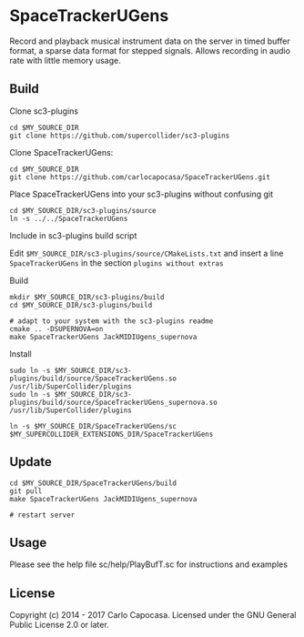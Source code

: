 
SpaceTrackerUGens
=============

Record and playback musical instrument data on the server in timed buffer format, a sparse data format for stepped signals. Allows recording in audio rate with little memory usage.

Build
-----

Clone sc3-plugins 

    cd $MY_SOURCE_DIR
    git clone https://github.com/supercollider/sc3-plugins

Clone SpaceTrackerUGens:

    cd $MY_SOURCE_DIR
    git clone https://github.com/carlocapocasa/SpaceTrackerUGens.git

Place SpaceTrackerUGens into your sc3-plugins without confusing git

    cd $MY_SOURCE_DIR/sc3-plugins/source
    ln -s ../../SpaceTrackerUGens

Include in sc3-plugins build script

Edit `$MY_SOURCE_DIR/sc3-plugins/source/CMakeLists.txt` and insert a line `SpaceTrackerUGens` in the section `plugins without extras`

Build

    mkdir $MY_SOURCE_DIR/sc3-plugins/build
    cd $MY_SOURCE_DIR/sc3-plugins/build
    
    # adapt to your system with the sc3-plugins readme
    cmake .. -DSUPERNOVA=on 
    make SpaceTrackerUGens JackMIDIUgens_supernova

Install

    sudo ln -s $MY_SOURCE_DIR/sc3-plugins/build/source/SpaceTrackerUGens.so /usr/lib/SuperCollider/plugins
    sudo ln -s $MY_SOURCE_DIR/sc3-plugins/build/source/SpaceTrackerUGens_supernova.so /usr/lib/SuperCollider/plugins 

    ln -s $MY_SOURCE_DIR/SpaceTrackerUGens/sc $MY_SUPERCOLLIDER_EXTENSIONS_DIR/SpaceTrackerUGens

Update
------

    cd $MY_SOURCE_DIR/SpaceTrackerUGens/build
    git pull
    make SpaceTrackerUGens JackMIDIUgens_supernova

    # restart server

Usage
-----

Please see the help file sc/help/PlayBufT.sc for instructions and examples

License
-------
Copyright (c) 2014 - 2017 Carlo Capocasa. Licensed under the GNU General Public License 2.0 or later.

